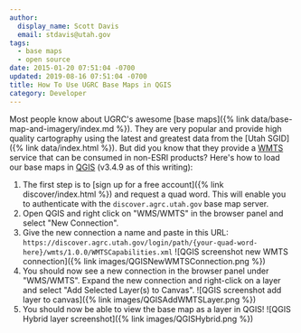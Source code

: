 ```yaml
---
author:
  display_name: Scott Davis
  email: stdavis@utah.gov
tags:
  - base maps
  - open source
date: 2015-01-20 07:51:04 -0700
updated: 2019-08-16 07:51:04 -0700
title: How To Use UGRC Base Maps in QGIS
category: Developer
---
```


Most people know about UGRC's awesome [base maps]({% link data/base-map-and-imagery/index.md %}). They are very popular and provide high quality cartography using the latest and greatest data from the [Utah SGID]({% link data/index.html %}). But did you know that they provide a [WMTS](https://en.wikipedia.org/wiki/Web_Map_Tile_Service) service that can be consumed in non-ESRI products?
Here's how to load our base maps in [QGIS](https://www.qgis.org/en/site/) (v3.4.9 as of this writing):

1. The first step is to [sign up for a free account]({% link discover/index.html %}) and request a quad word. This will enable you to authenticate with the `discover.agrc.utah.gov` base map server.
1. Open QGIS and right click on "WMS/WMTS" in the browser panel and select "New Connection".
1. Give the new connection a name and paste in this URL: `https://discover.agrc.utah.gov/login/path/{your-quad-word-here}/wmts/1.0.0/WMTSCapabilities.xml`
   ![QGIS screenshot new WMTS connection]({% link images/QGISNewWMTSConnection.png %})
1. You should now see a new connection in the browser panel under "WMS/WMTS". Expand the new connection and right-click on a layer and select "Add Selected Layer(s) to Canvas".
   ![QGIS screenshot add layer to canvas]({% link images/QGISAddWMTSLayer.png %})
1. You should now be able to view the base map as a layer in QGIS!
   ![QGIS Hybrid layer screenshot]({% link images/QGISHybrid.png %})
